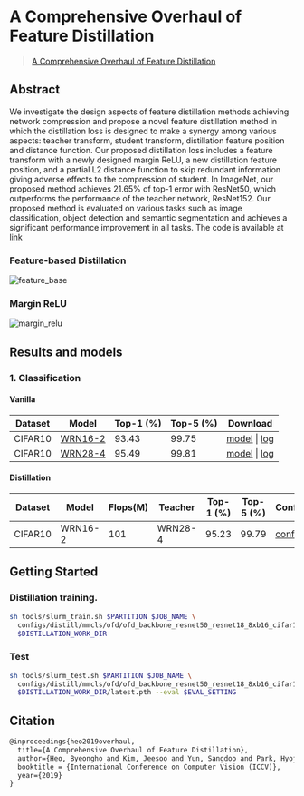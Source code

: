 # A Comprehensive Overhaul of Feature Distillation

> [A Comprehensive Overhaul of Feature Distillation](https://sites.google.com/view/byeongho-heo/overhaul)

## Abstract

We investigate the design aspects of feature distillation methods achieving network compression and propose a novel feature distillation method in which the distillation loss is designed to make a synergy among various aspects: teacher transform, student transform, distillation feature position and distance function. Our proposed distillation loss includes a feature transform with a newly designed margin ReLU, a new distillation feature position, and a partial L2 distance function to skip redundant information giving adverse effects to the compression of student. In ImageNet, our proposed method achieves 21.65% of top-1 error with ResNet50, which outperforms the performance of the teacher network, ResNet152. Our proposed method is evaluated on various tasks such as image classification, object detection and semantic segmentation and achieves a significant performance improvement in all tasks. The code is available at [link](https://sites.google.com/view/byeongho-heo/overhaul)

### Feature-based Distillation

![feature_base](https://user-images.githubusercontent.com/88702197/187423965-bb3bde16-c71a-43c6-903c-69aff1005415.png)

### Margin ReLU

![margin_relu](https://user-images.githubusercontent.com/88702197/187423981-67106ac2-48d9-4002-8b32-b92a90b1dacd.png)

## Results and models

### 1. Classification

#### Vanilla

| Dataset | Model                                                                   | Top-1 (%) | Top-5 (%) | Download                                                                                                                                                                                                                              |
| ------- | ----------------------------------------------------------------------- | --------- | --------- | ------------------------------------------------------------------------------------------------------------------------------------------------------------------------------------------------------------------------------------- |
| CIFAR10 | [WRN16-2](../../../vanilla/mmcls/wide-resnet/wrn16-w2_b16x8_cifar10.py) | 93.43     | 99.75     | [model](https://download.openmmlab.com/mmrazor/v1/wide_resnet/wrn16_2_b16x8_cifar10_20220831_204709-446b466e.pth) \| [log](https://download.openmmlab.com/mmrazor/v1/wide_resnet/wrn16_2_b16x8_cifar10_20220831_204709-446b466e.json) |
| CIFAR10 | [WRN28-4](../../../vanilla/mmcls/wide-resnet/wrn28-w4_b16x8_cifar10.py) | 95.49     | 99.81     | [model](https://download.openmmlab.com/mmrazor/v1/wide_resnet/wrn28_4_b16x8_cifar10_20220831_173536-d6f8725c.pth) \| [log](https://download.openmmlab.com/mmrazor/v1/wide_resnet/wrn28_4_b16x8_cifar10_20220831_173536-d6f8725c.json) |

#### Distillation

| Dataset | Model   | Flops(M) | Teacher | Top-1 (%) | Top-5 (%) | Configs                                                     | Download                                                                                                                                                                                                                                                                                                                        |
| ------- | ------- | -------- | ------- | --------- | --------- | ----------------------------------------------------------- | ------------------------------------------------------------------------------------------------------------------------------------------------------------------------------------------------------------------------------------------------------------------------------------------------------------------------------- |
| CIFAR10 | WRN16-2 | 101      | WRN28-4 | 95.23     | 99.79     | [config](./ofd_backbone_resnet50_resnet18_8xb16_cifar10.py) | [model](https://download.openmmlab.com/mmrazor/v1/factor_transfer/factor-transfer_backbone_resnet50_resnet18_8xb16_cifar10_train_20220831_201322-943df33f.pth) \| [log](https://download.openmmlab.com/mmrazor/v1/factor_transfer/factor-transfer_backbone_resnet50_resnet18_8xb16_cifar10_train_20220831_201322-943df33f.json) |

## Getting Started

### Distillation training.

```bash
sh tools/slurm_train.sh $PARTITION $JOB_NAME \
  configs/distill/mmcls/ofd/ofd_backbone_resnet50_resnet18_8xb16_cifar10.py \
  $DISTILLATION_WORK_DIR
```

### Test

```bash
sh tools/slurm_test.sh $PARTITION $JOB_NAME \
  configs/distill/mmcls/ofd/ofd_backbone_resnet50_resnet18_8xb16_cifar10.py \
  $DISTILLATION_WORK_DIR/latest.pth --eval $EVAL_SETTING
```

## Citation

```latex
@inproceedings{heo2019overhaul,
  title={A Comprehensive Overhaul of Feature Distillation},
  author={Heo, Byeongho and Kim, Jeesoo and Yun, Sangdoo and Park, Hyojin and Kwak, Nojun and Choi, Jin Young},
  booktitle = {International Conference on Computer Vision (ICCV)},
  year={2019}
}
```
